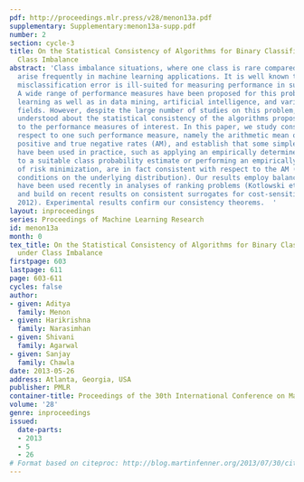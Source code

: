```yaml
---
pdf: http://proceedings.mlr.press/v28/menon13a.pdf
supplementary: Supplementary:menon13a-supp.pdf
number: 2
section: cycle-3
title: On the Statistical Consistency of Algorithms for Binary Classification under
  Class Imbalance
abstract: 'Class imbalance situations, where one class is rare compared to the other,
  arise frequently in machine learning applications. It is well known that the usual
  misclassification error is ill-suited for measuring performance in such settings.
  A wide range of performance measures have been proposed for this problem, in machine
  learning as well as in data mining, artificial intelligence, and various applied
  fields. However, despite the large number of studies on this problem, little is
  understood about the statistical consistency of the algorithms proposed with respect
  to the performance measures of interest. In this paper, we study consistency with
  respect to one such performance measure, namely the arithmetic mean of the true
  positive and true negative rates (AM), and establish that some simple methods that
  have been used in practice, such as applying an empirically determined threshold
  to a suitable class probability estimate or performing an empirically balanced form
  of risk minimization, are in fact consistent with respect to the AM (under mild
  conditions on the underlying distribution). Our results employ balanced losses that
  have been used recently in analyses of ranking problems (Kotlowski et al., 2011)
  and build on recent results on consistent surrogates for cost-sensitive losses (Scott,
  2012). Experimental results confirm our consistency theorems.  '
layout: inproceedings
series: Proceedings of Machine Learning Research
id: menon13a
month: 0
tex_title: On the Statistical Consistency of Algorithms for Binary Classification
  under Class Imbalance
firstpage: 603
lastpage: 611
page: 603-611
cycles: false
author:
- given: Aditya
  family: Menon
- given: Harikrishna
  family: Narasimhan
- given: Shivani
  family: Agarwal
- given: Sanjay
  family: Chawla
date: 2013-05-26
address: Atlanta, Georgia, USA
publisher: PMLR
container-title: Proceedings of the 30th International Conference on Machine Learning
volume: '28'
genre: inproceedings
issued:
  date-parts:
  - 2013
  - 5
  - 26
# Format based on citeproc: http://blog.martinfenner.org/2013/07/30/citeproc-yaml-for-bibliographies/
---
```

